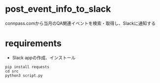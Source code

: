 # post_event_info_to_slack
connpass.comから当月のQA関連イベントを検索・取得し、Slackに通知する

# requirements
* Slack appの作成、インストール

```
pip install requests
cd src
python3 script.py
```